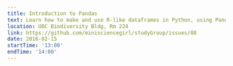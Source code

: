 ```yaml
---
title: Introduction to Pandas
text: Learn how to make and use R-like dataframes in Python, using Pandas.
location: UBC Biodiversity Bldg, Rm 224
link: https://github.com/minisciencegirl/studyGroup/issues/88
date: 2016-02-15
startTime: '13:00'
endTime: '14:00'
---
```

